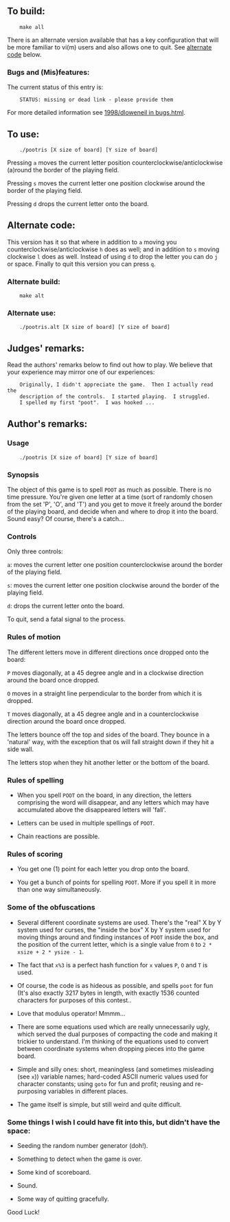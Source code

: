 ## To build:

``` <!---sh-->
    make all
```

There is an alternate version available that has a key configuration that will
be more familiar to vi(m) users and also allows one to quit. See [alternate
code](#alternate-code) below.


### Bugs and (Mis)features:

The current status of this entry is:

```
    STATUS: missing or dead link - please provide them
```

For more detailed information see [1998/dloweneil in bugs.html](../../bugs.html#1998_dloweneil).


## To use:

``` <!---sh-->
    ./pootris [X size of board] [Y size of board]
```

Pressing `a` moves the current letter position counterclockwise/anticlockwise
(a)round the border of the playing field.

Pressing `s` moves the current letter one position clockwise around the border
of the playing field.

Pressing `d` drops the current letter onto the board.


## Alternate code:

This version has it so that where in addition to `a` moving you
counterclockwise/anticlockwise `h` does as well; and in addition to `s` moving
clockwise `l` does as well. Instead of using `d` to drop the letter you can do
`j` or space. Finally to quit this version you can press `q`.


### Alternate build:

``` <!---sh-->
    make alt
```


### Alternate use:

``` <!---sh-->
    ./pootris.alt [X size of board] [Y size of board]
```


## Judges' remarks:

Read the authors' remarks below to find out how to play.  We believe that your
experience may mirror one of our experiences:

```
    Originally, I didn't appreciate the game.  Then I actually read the
    description of the controls.  I started playing.  I struggled.
    I spelled my first "poot".  I was hooked ...
```


## Author's remarks:

### Usage

``` <!---sh-->
    ./pootris [X size of board] [Y size of board]
```

### Synopsis

The object of this game is to spell `POOT` as much as possible.  There
is no time pressure.  You're given one letter at a time (sort of randomly
chosen from the set 'P', 'O', and 'T') and you get to move it freely
around the border of the playing board, and decide when and where to drop
it into the board.  Sound easy?  Of course, there's a catch...


### Controls

Only three controls:

`a`: moves the current letter one position counterclockwise around
     the border of the playing field.

`s`: moves the current letter one position clockwise around the border
     of the playing field.

`d`: drops the current letter onto the board.

To quit, send a fatal signal to the process.


### Rules of motion

The different letters move in different directions once dropped onto the board:

`P` moves diagonally, at a 45 degree angle and in a clockwise direction around
the board once dropped.

`O` moves in a straight line perpendicular to the border from which it is
dropped.

`T` moves diagonally, at a 45 degree angle and in a counterclockwise direction
around the board once dropped.

The letters bounce off the top and sides of the board.  They bounce in a
'natural' way, with the exception that `O`s will fall straight down if they hit
a side wall.

The letters stop when they hit another letter or the bottom of the board.


### Rules of spelling

- When you spell `POOT` on the board, in any direction, the letters comprising
the word will disappear, and any letters which may have accumulated above the
disappeared letters will 'fall'.

- Letters can be used in multiple spellings of `POOT`.

- Chain reactions are possible.


### Rules of scoring

- You get one (1) point for each letter you drop onto the board.

- You get a bunch of points for spelling `POOT`.  More if you spell it in more
than one way simultaneously.


### Some of the obfuscations

- Several different coordinate systems are used.  There's the "real" X by Y
system used for curses, the "inside the box" X by Y system used for moving
things around and finding instances of `POOT` inside the box, and the position
of the current letter, which is a single value from `0` to
`2 * xsize + 2 * ysize - 1`.

- The fact that `x%3` is a perfect hash function for `x` values `P`, `O` and `T`
is used.

- Of course, the code is as hideous as possible, and spells `poot` for fun (It's
also exactly 3217 bytes in length, with exactly 1536 counted characters for
purposes of this contest..

- Love that modulus operator!  Mmmm...

- There are some equations used which are really unnecessarily ugly, which
served the dual purposes of compacting the code and making it trickier to
understand.  I'm thinking of the equations used to convert between coordinate
systems when dropping pieces into the game board.

- Simple and silly ones: short, meaningless (and sometimes misleading (see `x`))
variable names; hard-coded ASCII numeric values used for character constants;
using `goto` for fun and profit; reusing and re-purposing variables in different
places.

- The game itself is simple, but still weird and quite difficult.


### Some things I wish I could have fit into this, but didn't have the space:

- Seeding the random number generator (doh!).

- Something to detect when the game is over.

- Some kind of scoreboard.

- Sound.

- Some way of quitting gracefully.

Good Luck!


<!--

    Copyright © 1984-2024 by Landon Curt Noll. All Rights Reserved.

    You are free to share and adapt this file under the terms of this license:

	Creative Commons Attribution-ShareAlike 4.0 International (CC BY-SA 4.0)

    For more information, see:

	https://creativecommons.org/licenses/by-sa/4.0/

-->
